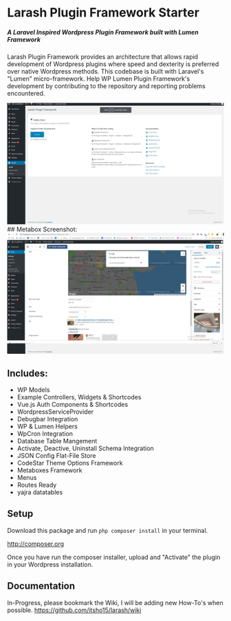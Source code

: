 # Larash Plugin Framework Starter

##### A Laravel Inspired Wordpress Plugin Framework built with Lumen Framework

Larash Plugin Framework provides an architecture that allows rapid development of Wordpress plugins where speed and dexterity is preferred over native Wordpress methods. This codebase is built with Laravel's "Lumen" micro-framework.  Help WP Lumen Plugin Framework's development by contributing to the repository and reporting problems encountered.

<div align="center">
    <img src="resources/assets/screenshots/preview.png" </img> 
</div>
## Metabox Screenshot:
<div align="center">
    <img src="resources/assets/screenshots/metabox.png" </img> 
</div>

## Includes:
* WP Models
* Example Controllers, Widgets & Shortcodes
* Vue.js Auth Components & Shortcodes
* WordpressServiceProvider
* Debugbar Integration
* WP & Lumen Helpers
* WpCron Integration
* Database Table Mangement
* Activate, Deactive, Uninstall Schema Integration
* JSON Config Flat-File Store
* CodeStar Theme Options Framework
* Metaboxes Framework
* Menus
* Routes Ready
* yajra datatables


## Setup

Download this package and run ```php composer install``` in your terminal.

http://composer.org

Once you have run the composer installer, upload and "Activate" the plugin in your Wordpress installation.

## Documentation

In-Progress, please bookmark the Wiki, I will be adding new How-To's when possible.
https://github.com/itsho15/larash/wiki

